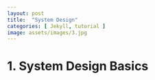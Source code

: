 ```yaml
---
layout: post
title:  "System Design"
categories: [ Jekyll, tutorial ]
image: assets/images/3.jpg
---
```


# 1. System Design Basics
